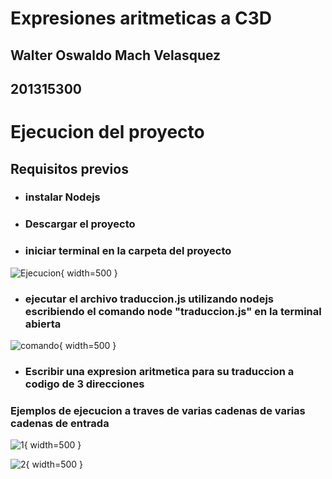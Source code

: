 # Expresiones aritmeticas a C3D
## Walter Oswaldo Mach Velasquez
## 201315300

# Ejecucion del  proyecto 

## Requisitos previos
* ### instalar Nodejs 

* ### Descargar el  proyecto
* ### iniciar terminal  en la carpeta del proyecto

![Ejecucion](./Imagenes/principal.png ){ width=500 }

* ### ejecutar el archivo traduccion.js utilizando nodejs escribiendo el comando node "traduccion.js" en la terminal abierta

![comando](./Imagenes/comando.png ){ width=500 }
* ### Escribir una expresion aritmetica  para su traduccion a codigo de 3 direcciones

### Ejemplos de ejecucion a traves de varias cadenas de varias cadenas de entrada

![1](./Imagenes/ejecucion1.png ){ width=500 }

![2](./Imagenes/ejecucion2.png ){ width=500 }

